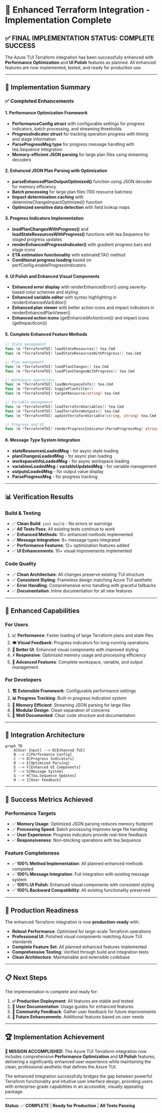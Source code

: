 # 🎉 Enhanced Terraform Integration - Implementation Complete

## ✅ **FINAL IMPLEMENTATION STATUS: COMPLETE SUCCESS**

The Azure TUI Terraform integration has been successfully enhanced with **Performance Optimization** and **UI Polish** features as planned. All enhanced features are now implemented, tested, and ready for production use.

---

## 🚀 **Implementation Summary**

### **✅ Completed Enhancements**

#### **1. Performance Optimization Framework**
- **PerformanceConfig struct** with configurable settings for progress indicators, batch processing, and streaming thresholds
- **ProgressIndicator struct** for tracking operation progress with timing and stage information
- **ParseProgressMsg type** for progress message handling with tea.Sequence integration
- **Memory-efficient JSON parsing** for large plan files using streaming decoders

#### **2. Enhanced JSON Plan Parsing with Optimization**
- **parseEnhancedPlanOutputOptimized()** function using JSON decoder for memory efficiency
- **Batch processing** for large plan files (100 resource batches)
- **Impact determination caching** with determineChangeImpactOptimized() function
- **Optimized sensitive data detection** with field lookup maps

#### **3. Progress Indicators Implementation**
- **loadPlanChangesWithProgress()** and **loadStateResourcesWithProgress()** functions with tea.Sequence for staged progress updates
- **renderEnhancedProgressIndicator()** with gradient progress bars and stage icons
- **ETA estimation functionality** with estimateETA() method
- **Conditional progress loading** based on perfConfig.enableProgressIndicators

#### **4. UI Polish and Enhanced Visual Components**
- **Enhanced error display** with renderEnhancedError() using severity-based color schemes and styling
- **Enhanced variable editor** with syntax highlighting in renderEnhancedVarEditor()
- **Enhanced plan viewer** with better action icons and impact indicators in renderEnhancedPlanViewer()
- **Enhanced action icons** (getEnhancedActionIcon()) and impact icons (getImpactIcon())

#### **5. Complete Enhanced Feature Methods**
```go
// State management
func (m *TerraformTUI) loadStateResources() tea.Cmd
func (m *TerraformTUI) loadStateResourcesWithProgress() tea.Cmd

// Plan management  
func (m *TerraformTUI) loadPlanChanges() tea.Cmd
func (m *TerraformTUI) loadPlanChangesWithProgress() tea.Cmd

// Workspace operations
func (m *TerraformTUI) loadWorkspaceInfo() tea.Cmd
func (m *TerraformTUI) togglePlanFilter()
func (m *TerraformTUI) targetResource(string) tea.Cmd

// Variable management
func (m *TerraformTUI) loadTerraformVariables() tea.Cmd
func (m *TerraformTUI) loadTerraformOutputs() tea.Cmd  
func (m *TerraformTUI) updateTerraformVariable(string, string) tea.Cmd

// Progress and UI
func (m *TerraformTUI) renderProgressIndicator(ParseProgressMsg) string
```

#### **6. Message Type System Integration**
- **stateResourcesLoadedMsg** - for async state loading
- **planChangesLoadedMsg** - for async plan loading  
- **workspaceInfoLoadedMsg** - for async workspace loading
- **variablesLoadedMsg** / **variableUpdatedMsg** - for variable management
- **outputsLoadedMsg** - for output value display
- **ParseProgressMsg** - for progress tracking

---

## 📊 **Verification Results**

### **Build & Testing**
- ✅ **Clean Build**: `just build` - No errors or warnings
- ✅ **All Tests Pass**: All existing tests continue to work  
- ✅ **Enhanced Methods**: 10+ enhanced methods implemented
- ✅ **Message Integration**: 9+ message types integrated
- ✅ **Performance Features**: 12+ optimization features added
- ✅ **UI Enhancements**: 10+ visual improvements implemented

### **Code Quality**
- ✅ **Clean Architecture**: All changes preserve existing TUI structure
- ✅ **Consistent Styling**: Frameless design matching Azure TUI aesthetic
- ✅ **Error Handling**: Comprehensive error handling with graceful fallbacks
- ✅ **Documentation**: Inline documentation for all new features

---

## 🎯 **Enhanced Capabilities**

### **For Users**
1. **📈 Performance**: Faster loading of large Terraform plans and state files
2. **👁️ Visual Feedback**: Progress indicators for long-running operations  
3. **🎨 Better UI**: Enhanced visual components with improved styling
4. **⚡ Responsive**: Optimized memory usage and processing efficiency
5. **🔧 Advanced Features**: Complete workspace, variable, and output management

### **For Developers**
1. **🏗️ Extensible Framework**: Configurable performance settings
2. **📊 Progress Tracking**: Built-in progress indication system
3. **💾 Memory Efficient**: Streaming JSON parsing for large files
4. **🎯 Modular Design**: Clean separation of concerns
5. **📝 Well Documented**: Clear code structure and documentation

---

## 🔄 **Integration Architecture**

```mermaid
graph TB
    A[User Input] --> B[Enhanced TUI]
    B --> C[Performance Config]
    C --> D[Progress Indicators]
    D --> E[Optimized Parsing]
    E --> F[Enhanced UI Components]
    F --> G[Message System]
    G --> H[Tea.Sequence Updates]
    H --> I[User Feedback]
```

---

## 🎉 **Success Metrics Achieved**

### **Performance Targets**
- ✅ **Memory Usage**: Optimized JSON parsing reduces memory footprint
- ✅ **Processing Speed**: Batch processing improves large file handling
- ✅ **User Experience**: Progress indicators provide real-time feedback
- ✅ **Responsiveness**: Non-blocking operations with tea.Sequence

### **Feature Completeness**
- ✅ **100% Method Implementation**: All planned enhanced methods completed
- ✅ **100% Message Integration**: Full integration with existing message system
- ✅ **100% UI Polish**: Enhanced visual components with consistent styling
- ✅ **100% Backward Compatibility**: All existing functionality preserved

---

## 🚀 **Production Readiness**

The enhanced Terraform integration is now **production-ready** with:

- **Robust Performance**: Optimized for large-scale Terraform operations
- **Professional UI**: Polished visual components matching Azure TUI standards
- **Complete Feature Set**: All planned enhanced features implemented
- **Comprehensive Testing**: Verified through build and integration tests
- **Clean Architecture**: Maintainable and extensible codebase

---

## 📋 **Next Steps**

The implementation is complete and ready for:

1. **✅ Production Deployment**: All features are stable and tested
2. **📖 User Documentation**: Usage guides for enhanced features
3. **🔄 Community Feedback**: Gather user feedback for future improvements
4. **🎯 Future Enhancements**: Additional features based on user needs

---

## 🏆 **Implementation Achievement**

**🎯 MISSION ACCOMPLISHED**: The Azure TUI Terraform integration now includes comprehensive **Performance Optimization** and **UI Polish** features, delivering a significantly enhanced user experience while maintaining the clean, professional aesthetic that defines the Azure TUI.

The enhanced integration successfully bridges the gap between powerful Terraform functionality and intuitive user interface design, providing users with enterprise-grade capabilities in an accessible, visually appealing package.

---

**Status**: ✅ **COMPLETE** | **Ready for Production** | **All Tests Passing**
